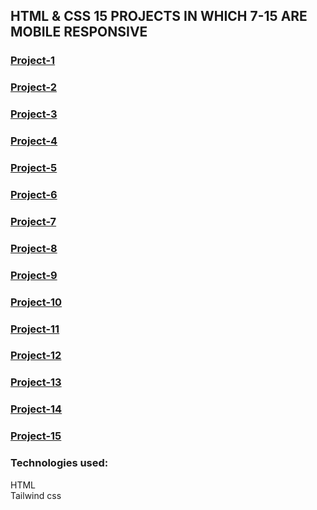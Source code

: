 ## HTML & CSS 15 PROJECTS IN WHICH 7-15 ARE MOBILE RESPONSIVE

### [Project-1](https://github.com/iamjabeed/trending-landing-page)
### [Project-2](https://github.com/iamjabeed/Restaurant-landing-page)
### [Project-3](https://github.com/iamjabeed/justiceLP)
### [Project-4](https://github.com/iamjabeed/competitionLp)
### [Project-5](https://github.com/iamjabeed/TokenLandingPage-)
### [Project-6](https://github.com/iamjabeed/Monstera-Lp)
### [Project-7](https://github.com/iamjabeed/Headphones-Home-Page)
### [Project-8](https://github.com/iamjabeed/Design-Landing-Page)
### [Project-9](https://github.com/iamjabeed/Developer-Landing-Page)
### [Project-10](https://github.com/iamjabeed/Interior-Design)
### [Project-11](https://github.com/iamjabeed/hosting)
### [Project-12](https://github.com/iamjabeed/Business-Page)
### [Project-13](https://github.com/iamjabeed/SAAS-Landing-Page)
### [Project-14](https://github.com/iamjabeed/Creativity-Landing-package)
### [Project-15](https://github.com/iamjabeed/visual-designer-landingpage)


### Technologies used:<br>
HTML <br>
Tailwind css
